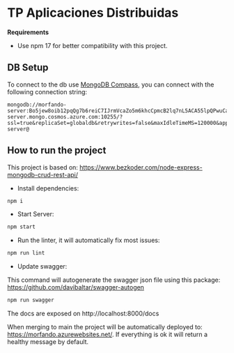 # TP Aplicaciones Distribuidas

**Requirements**

- Use npm 17 for better compatibility with this project.

## DB Setup

To connect to the db use [MongoDB Compass](https://www.mongodb.com/try/download/compass), you can connect with the following connection string:

```
mongodb://morfando-server:Bo5jew8oib12pqQg7b6reiC7IJrmVcaZo5m6khcCpmcB2lq7nL5ACA55lpQPwuCaiWty1TotfVv5n7dS4Ek9Lw==@morfando-server.mongo.cosmos.azure.com:10255/?ssl=true&replicaSet=globaldb&retrywrites=false&maxIdleTimeMS=120000&appName=@morfando-server@
```

## How to run the project

This project is based on: https://www.bezkoder.com/node-express-mongodb-crud-rest-api/

- Install dependencies:

```bash
npm i
```

- Start Server:

```bash
npm start
```

- Run the linter, it will automatically fix most issues:

```bash
npm run lint 
```

- Update swagger:

This command will autogenerate the swagger json file using this package: https://github.com/davibaltar/swagger-autogen

```bash
npm run swagger
```

The docs are exposed on http://localhost:8000/docs

When merging to main the project will be automatically deployed to: https://morfando.azurewebsites.net/. If everything is ok it will return a healthy message by default.

